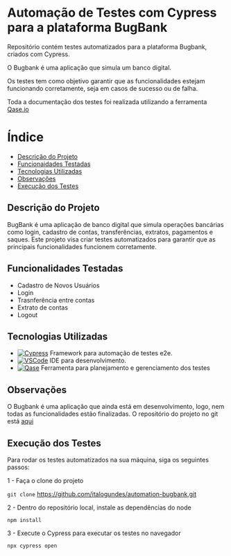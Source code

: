 # Automação de Testes com Cypress para a plataforma BugBank

Repositório contém testes automatizados para a plataforma Bugbank, criados com Cypress.

O Bugbank é uma aplicação que simula um banco digital.

Os testes tem como objetivo garantir que as funcionalidades estejam funcionando corretamente, seja em casos de sucesso ou de falha.

Toda a documentação dos testes foi realizada utilizando a ferramenta [Qase.io](https://qase.io/)

# Índice

- [Descrição do Projeto](#descricao-do-projeto)
- [Funcionaidades Testadas](#funcionalidades-testadas)
- [Tecnologias Utilizadas](#tecnologias-utilizadas)
- [Observações](#observacoes)
- [Execução dos Testes](#execução-dos-testes)

## Descrição do Projeto

BugBank é uma aplicação de banco digital que simula operações bancárias como login, cadastro de contas, transferências, extratos, pagamentos e saques. Este projeto visa criar testes automatizados para garantir que as principais funcionalidades funcionem corretamente.

## Funcionalidades Testadas

- Cadastro de Novos Usuários
- Login
- Trasnferência entre contas
- Extrato de contas
- Logout

## Tecnologias Utilizadas

- [![Cypress](https://img.shields.io/badge/Cypress-17202C?style=for-the-badge&logo=cypress&logoColor=white)](https://www.cypress.io/) Framework para automação de testes e2e.
- [![VSCode](https://img.shields.io/badge/VSCode-0078d7?style=for-the-badge&logo=visual-studio-code&logoColor=white)](https://code.visualstudio.com/) IDE para desenvolvimento.
- [![Qase](https://img.shields.io/badge/Qase.io-14A856?style=for-the-badge&logo=qase&logoColor=white)](https://qase.io/) Ferramenta para planejamento e gerenciamento dos testes

## Observações

O Bugbank é uma aplicação que ainda está em desenvolvimento, logo, nem todas as funcionalidades estão finalizadas. O repositório do projeto no git está [aqui](https://github.com/jhonatasmatos/bugbank-ui)

## Execução dos Testes

Para rodar os testes automatizados na sua máquina, siga os seguintes passos:

1 - Faça o clone do projeto

`git clone` https://github.com/italogundes/automation-bugbank.git

2 - Dentro do repositório local, instale as dependências do node

`npm install`

3 - Execute o Cypress para executar os testes no navegador

`npx cypress open`
